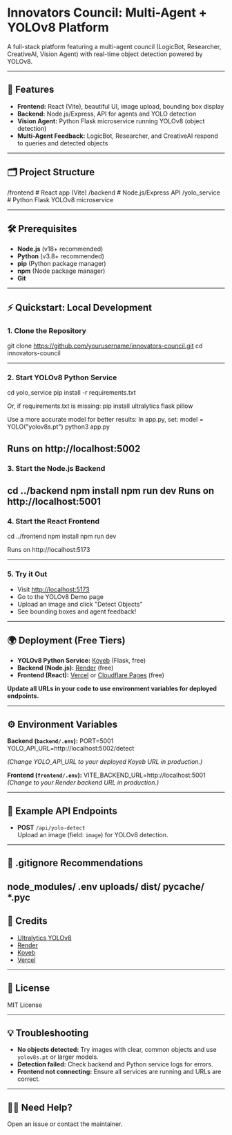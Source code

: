 # Innovators Council: Multi-Agent + YOLOv8 Platform

A full-stack platform featuring a multi-agent council (LogicBot, Researcher, CreativeAI, Vision Agent) with real-time object detection powered by YOLOv8.

---

## 🚀 Features

- **Frontend:** React (Vite), beautiful UI, image upload, bounding box display
- **Backend:** Node.js/Express, API for agents and YOLO detection
- **Vision Agent:** Python Flask microservice running YOLOv8 (object detection)
- **Multi-Agent Feedback:** LogicBot, Researcher, and CreativeAI respond to queries and detected objects

---

## 🗂️ Project Structure

/frontend # React app (Vite)
/backend # Node.js/Express API
/yolo_service # Python Flask YOLOv8 microservice


---

## 🛠️ Prerequisites

- **Node.js** (v18+ recommended)
- **Python** (v3.8+ recommended)
- **pip** (Python package manager)
- **npm** (Node package manager)
- **Git**

---

## ⚡ Quickstart: Local Development

### 1. **Clone the Repository**

git clone https://github.com/yourusername/innovators-council.git
cd innovators-council

---

### 2. **Start YOLOv8 Python Service**

cd yolo_service
pip install -r requirements.txt

Or, if requirements.txt is missing:
pip install ultralytics flask pillow

Use a more accurate model for better results:
In app.py, set: model = YOLO("yolov8s.pt")
python3 app.py

Runs on http://localhost:5002
---

### 3. **Start the Node.js Backend**
cd ../backend
npm install
npm run dev
Runs on http://localhost:5001
---

### 4. **Start the React Frontend**

cd ../frontend
npm install
npm run dev

Runs on http://localhost:5173

---

### 5. **Try it Out**

- Visit [http://localhost:5173](http://localhost:5173)
- Go to the YOLOv8 Demo page
- Upload an image and click "Detect Objects"
- See bounding boxes and agent feedback!

---

## 🌍 Deployment (Free Tiers)

- **YOLOv8 Python Service:** [Koyeb](https://www.koyeb.com/) (Flask, free)
- **Backend (Node.js):** [Render](https://render.com/) (free)
- **Frontend (React):** [Vercel](https://vercel.com/) or [Cloudflare Pages](https://pages.cloudflare.com/) (free)

**Update all URLs in your code to use environment variables for deployed endpoints.**

---

## ⚙️ Environment Variables

**Backend (`backend/.env`):**
PORT=5001
YOLO_API_URL=http://localhost:5002/detect

*(Change YOLO_API_URL to your deployed Koyeb URL in production.)*

**Frontend (`frontend/.env`):**
VITE_BACKEND_URL=http://localhost:5001
*(Change to your Render backend URL in production.)*

---

## 📝 Example API Endpoints

- **POST** `/api/yolo-detect`  
  Upload an image (field: `image`) for YOLOv8 detection.

---

## 🧹 .gitignore Recommendations

node_modules/
.env
uploads/
dist/
pycache/
*.pyc
---

## 🤖 Credits

- [Ultralytics YOLOv8](https://github.com/ultralytics/ultralytics)
- [Render](https://render.com/)
- [Koyeb](https://www.koyeb.com/)
- [Vercel](https://vercel.com/)

---

## 📄 License

MIT License

---

## 💡 Troubleshooting

- **No objects detected:** Try images with clear, common objects and use `yolov8s.pt` or larger models.
- **Detection failed:** Check backend and Python service logs for errors.
- **Frontend not connecting:** Ensure all services are running and URLs are correct.

---

## 🙋‍♂️ Need Help?

Open an issue or contact the maintainer.


